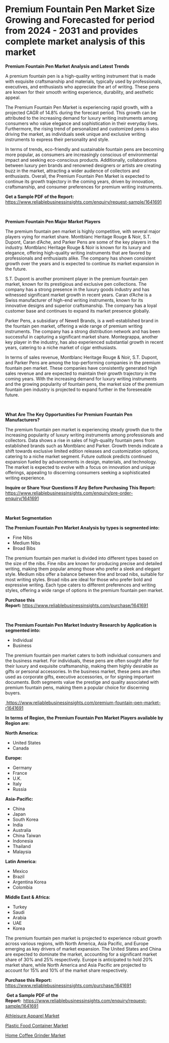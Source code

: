 <p><h1>Premium Fountain Pen Market Size Growing and Forecasted for period from 2024 - 2031 and provides complete market analysis of this market</h1></p><p><strong>Premium Fountain Pen Market Analysis and Latest Trends</strong></p>
<p><p>A premium fountain pen is a high-quality writing instrument that is made with exquisite craftsmanship and materials, typically used by professionals, executives, and enthusiasts who appreciate the art of writing. These pens are known for their smooth writing experience, durability, and aesthetic appeal.</p><p>The Premium Fountain Pen Market is experiencing rapid growth, with a projected CAGR of 14.8% during the forecast period. This growth can be attributed to the increasing demand for luxury writing instruments among consumers who value elegance and sophistication in their everyday lives. Furthermore, the rising trend of personalized and customized pens is also driving the market, as individuals seek unique and exclusive writing instruments to express their personality and style.</p><p>In terms of trends, eco-friendly and sustainable fountain pens are becoming more popular, as consumers are increasingly conscious of environmental impact and seeking eco-conscious products. Additionally, collaborations between luxury pen brands and renowned designers or artists are creating buzz in the market, attracting a wider audience of collectors and enthusiasts. Overall, the Premium Fountain Pen Market is expected to continue its growth trajectory in the coming years, driven by innovation, craftsmanship, and consumer preferences for premium writing instruments.</p></p>
<p><strong>Get a Sample PDF of the Report:&nbsp;</strong> <a href="https://www.reliablebusinessinsights.com/enquiry/request-sample/1641691">https://www.reliablebusinessinsights.com/enquiry/request-sample/1641691</a></p>
<p>&nbsp;</p>
<p><strong>Premium Fountain Pen Major Market Players</strong></p>
<p><p>The premium fountain pen market is highly competitive, with several major players vying for market share. Montblanc Heritage Rouge & Noir, S.T. Dupont, Caran d’Ache, and Parker Pens are some of the key players in the industry. Montblanc Heritage Rouge & Noir is known for its luxury and elegance, offering high-quality writing instruments that are favored by professionals and enthusiasts alike. The company has shown consistent growth over the years and is expected to continue its market expansion in the future.</p><p>S.T. Dupont is another prominent player in the premium fountain pen market, known for its prestigious and exclusive pen collections. The company has a strong presence in the luxury goods industry and has witnessed significant market growth in recent years. Caran d’Ache is a Swiss manufacturer of high-end writing instruments, known for its innovative designs and superior craftsmanship. The company has a loyal customer base and continues to expand its market presence globally.</p><p>Parker Pens, a subsidiary of Newell Brands, is a well-established brand in the fountain pen market, offering a wide range of premium writing instruments. The company has a strong distribution network and has been successful in capturing a significant market share. Montegrappa, another key player in the industry, has also experienced substantial growth in recent years, catering to a niche market of cigar enthusiasts.</p><p>In terms of sales revenue, Montblanc Heritage Rouge & Noir, S.T. Dupont, and Parker Pens are among the top-performing companies in the premium fountain pen market. These companies have consistently generated high sales revenue and are expected to maintain their growth trajectory in the coming years. With the increasing demand for luxury writing instruments and the growing popularity of fountain pens, the market size of the premium fountain pen industry is projected to expand further in the foreseeable future.</p></p>
<p>&nbsp;</p>
<p><strong>What Are The Key Opportunities For Premium Fountain Pen Manufacturers?</strong></p>
<p><p>The premium fountain pen market is experiencing steady growth due to the increasing popularity of luxury writing instruments among professionals and collectors. Data shows a rise in sales of high-quality fountain pens from established brands such as Montblanc and Parker. Growth trends indicate a shift towards exclusive limited edition releases and customization options, catering to a niche market segment. Future outlook predicts continued expansion fueled by advancements in design, materials, and technology. The market is expected to evolve with a focus on innovation and unique offerings, appealing to discerning consumers seeking a sophisticated writing experience.</p></p>
<p><strong>Inquire or Share Your Questions If Any Before Purchasing This Report:</strong> <a href="https://www.reliablebusinessinsights.com/enquiry/pre-order-enquiry/1641691">https://www.reliablebusinessinsights.com/enquiry/pre-order-enquiry/1641691</a></p>
<p>&nbsp;</p>
<p><strong>Market Segmentation</strong></p>
<p><strong>The Premium Fountain Pen Market Analysis by types is segmented into:</strong></p>
<p><ul><li>Fine Nibs</li><li>Medium Nibs</li><li>Broad Bibs</li></ul></p>
<p><p>The premium fountain pen market is divided into different types based on the size of the nibs. Fine nibs are known for producing precise and detailed writing, making them popular among those who prefer a sleek and elegant style. Medium nibs offer a balance between fine and broad nibs, suitable for most writing styles. Broad nibs are ideal for those who prefer bold and expressive writing. Each type caters to different preferences and writing styles, offering a wide range of options in the premium fountain pen market.</p></p>
<p><strong>Purchase this Report:&nbsp;</strong><a href="https://www.reliablebusinessinsights.com/purchase/1641691">https://www.reliablebusinessinsights.com/purchase/1641691</a></p>
<p>&nbsp;</p>
<p><strong>The Premium Fountain Pen Market Industry Research by Application is segmented into:</strong></p>
<p><ul><li>Individual</li><li>Business</li></ul></p>
<p><p>The premium fountain pen market caters to both individual consumers and the business market. For individuals, these pens are often sought after for their luxury and exquisite craftsmanship, making them highly desirable as gifts or personal accessories. In the business market, these pens are often used as corporate gifts, executive accessories, or for signing important documents. Both segments value the prestige and quality associated with premium fountain pens, making them a popular choice for discerning buyers.</p></p>
<p><a href="https://www.reliablebusinessinsights.com/premium-fountain-pen-market-r1641691">&nbsp;https://www.reliablebusinessinsights.com/premium-fountain-pen-market-r1641691</a></p>
<p><strong>In terms of Region, the Premium Fountain Pen Market Players available by Region are:</strong></p>
<p>
    <p> <strong> North America: </strong>
        <ul>
            <li>United States</li>
            <li>Canada</li>
        </ul>
        </p> 
    <p> <strong> Europe: </strong>
        <ul>
            <li>Germany</li>
            <li>France</li>
            <li>U.K.</li>
            <li>Italy</li>
            <li>Russia</li>
        </ul>
        </p> 
    <p> <strong> Asia-Pacific: </strong>
        <ul>
            <li>China</li>
            <li>Japan</li>
            <li>South Korea</li>
            <li>India</li>
            <li>Australia</li>
            <li>China Taiwan</li>
            <li>Indonesia</li>
            <li>Thailand</li>
            <li>Malaysia</li>
        </ul>
        </p> 
    <p> <strong> Latin America: </strong>
        <ul>
            <li>Mexico</li>
            <li>Brazil</li>
            <li>Argentina Korea</li>
            <li>Colombia</li>
        </ul>
        </p> 
    <p> <strong> Middle East & Africa: </strong>
        <ul>
            <li>Turkey</li>
            <li>Saudi</li>
            <li>Arabia</li>
            <li>UAE</li>
            <li>Korea</li>
        </ul>
    </p>
    </p>
<p><p>The premium fountain pen market is projected to experience robust growth across various regions, with North America, Asia Pacific, and Europe emerging as key drivers of market expansion. The United States and China are expected to dominate the market, accounting for a significant market share of 30% and 25% respectively. Europe is anticipated to hold 20% market share, while North America and Asia Pacific are projected to account for 15% and 10% of the market share respectively.</p></p>
<p><strong>Purchase this Report: </strong><a href="https://www.reliablebusinessinsights.com/purchase/1641691">https://www.reliablebusinessinsights.com/purchase/1641691</a></p>
<p>&nbsp;<strong>Get a Sample PDF of the Report:&nbsp;&nbsp;</strong><a href="https://www.reliablebusinessinsights.com/enquiry/request-sample/1641691">https://www.reliablebusinessinsights.com/enquiry/request-sample/1641691</a></p>
<p><strong></strong></p>
<p><p><a href="https://github.com/julian6Skinner/Market-Research-Report-List-1/blob/main/athleisure-apparel-market.md">Athleisure Apparel Market</a></p><p><a href="https://github.com/jakobeblake56/Market-Research-Report-List-1/blob/main/plastic-food-container-market.md">Plastic Food Container Market</a></p><p><a href="https://github.com/mandarincruisesvn/Market-Research-Report-List-1/blob/main/home-coffee-grinder-market.md">Home Coffee Grinder Market</a></p></p>